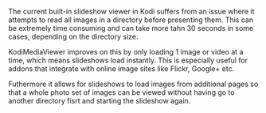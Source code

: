 The current built-in slideshow viewer in Kodi suffers from an issue where it attempts to read all images in a
directory before presenting them. This can be extremely time consuming and can take more tahn 30 seconds in some cases, depending on the directory size. 

KodiMediaViewer improves on this by only loading 1 image or video at a time, which means slideshows load instantly. This is especially useful for addons that integrate with online image sites like Flickr, Google+ etc. 

Futhermore it allows for slideshows to load images from additional pages so that a whole photo set of images can be viewed without having go to another directory fisrt and starting the slideshow again. 

